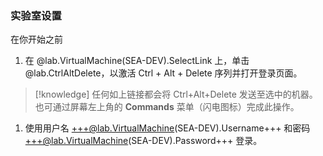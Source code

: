 ### 实验室设置
在你开始之前
1. 在 @lab.VirtualMachine(SEA-DEV).SelectLink 上，单击 @lab.CtrlAltDelete，以激活 Ctrl + Alt + Delete 序列并打开登录页面。
>[!knowledge] 任何如上链接都会将 Ctrl+Alt+Delete 发送至选中的机器。也可通过屏幕左上角的 **Commands** 菜单（闪电图标）完成此操作。

1. 使用用户名 +++@lab.VirtualMachine(SEA-DEV).Username+++ 和密码 +++@lab.VirtualMachine(SEA-DEV).Password+++ 登录。
